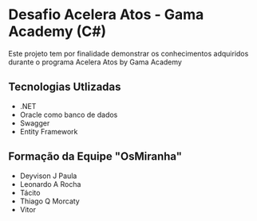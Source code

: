 # Desafio Acelera Atos - Gama Academy (C#)

Este projeto tem por finalidade demonstrar os conhecimentos adquiridos durante o programa Acelera Atos by Gama Academy

## Tecnologias Utlizadas

- .NET
- Oracle como banco de dados
- Swagger
- Entity Framework

## Formação da Equipe "OsMiranha"

- Deyvison J Paula
- Leonardo A Rocha
- Tácito
- Thiago Q Morcaty
- Vitor
